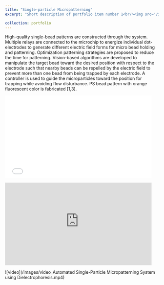 ```yaml
---
title: "Single-particle Micropatterning"
excerpt: "Short description of portfolio item number 1<br/><img src='/images/single_particle.jpg'>"

collection: portfolio
--- 
```


High-quality single-bead patterns are constructed through the system. Multiple relays are connected to the microchip to energize individual dot-electrodes to generate different electric field forms for micro bead holding and patterning. Optimization patterning strategies are proposed to reduce the time for patterning. Vision-based algorithms are developed to manipulate the target bead toward the desired position with respect to the electrode such that nearby beads can be repelled by the electric field to prevent more than one bead from being trapped by each electrode. A controller is used to guide the microparticles toward the position for trapping while avoiding flow disturbance. PS bead pattern with orange fluorescent color is fabricated [1,3].

<p class="full-width">
<iframe width="480" height="270" src="/images/video_Automated Single-Particle Micropatterning System using Dielectrophoresis.mp4" frameborder="0" allow="accelerometer; autoplay; encrypted-media; gyroscope; picture-in-picture" allowfullscreen></iframe>

<p class="full-width">
<iframe width="480" height="270" src="https://www.youtube-nocookie.com/embed/_yy3LjOx5cc?start=1" frameborder="0" allow="accelerometer; autoplay; encrypted-media; gyroscope; picture-in-picture" allowfullscreen></iframe>

![video](/images/video_Automated Single-Particle Micropatterning System using Dielectrophoresis.mp4)
